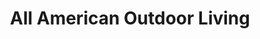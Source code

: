 ---
title: "All American Outdoor Living"
url: /chandler/all-american-outdoor-living/
shop: furniture
---